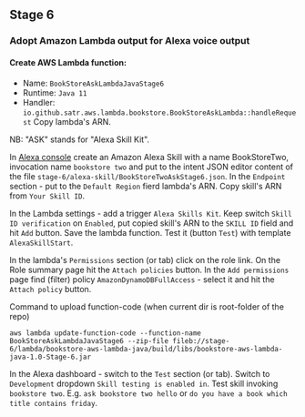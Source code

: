 ## Stage 6
### Adopt Amazon Lambda output for Alexa voice output 

#### Create AWS Lambda function:
 * Name: `BookStoreAskLambdaJavaStage6`
 * Runtime: `Java 11`
 * Handler: `io.github.satr.aws.lambda.bookstore.BookStoreAskLambda::handleRequest`
 Copy lambda's ARN.

NB: "ASK" stands for "Alexa Skill Kit".

In [Alexa console](https://developer.amazon.com/alexa/console) create an Amazon Alexa Skill with a name BookStoreTwo, invocation name `bookstore two` and put to the intent JSON editor content of the file `stage-6/alexa-skill/BookStoreTwoAskStage6.json`. In the `Endpoint` section - put to the `Default Region` fierd lambda's ARN. Copy skill's ARN from `Your Skill ID`.

In the Lambda settings - add a trigger `Alexa Skills Kit`. Keep switch `Skill ID verification` on `Enabled`, put copied skill's ARN to the `SKILL ID` field and hit `Add` button. Save the lambda function. Test it (button `Test`) with template `AlexaSkillStart`.

In the lambda's `Permissions` section (or tab) click on the role link. On the Role summary page hit the `Attach policies` button. In the `Add permissions` page find (filter) policy `AmazonDynamoDBFullAccess` - select it and hit the `Attach policy` button.

Command to upload function-code (when current dir is root-folder of the repo)
```
aws lambda update-function-code --function-name BookStoreAskLambdaJavaStage6 --zip-file fileb://stage-6/lambda/bookstore-aws-lambda-java/build/libs/bookstore-aws-lambda-java-1.0-Stage-6.jar
```

In the Alexa dashboard - switch to the `Test` section (or tab). Switch to `Development` dropdown `Skill testing is enabled in`. Test skill invoking `bookstore two`. E.g. `ask bookstore two hello` or `do you have a book which title contains friday`.
